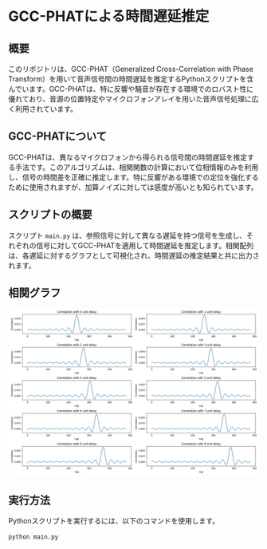 # GCC-PHATによる時間遅延推定

## 概要
このリポジトリは、GCC-PHAT（Generalized Cross-Correlation with Phase Transform）を用いて音声信号間の時間遅延を推定するPythonスクリプトを含んでいます。GCC-PHATは、特に反響や騒音が存在する環境でのロバスト性に優れており、音源の位置特定やマイクロフォンアレイを用いた音声信号処理に広く利用されています。

## GCC-PHATについて
GCC-PHATは、異なるマイクロフォンから得られる信号間の時間遅延を推定する手法です。このアルゴリズムは、相関関数の計算において位相情報のみを利用し、信号の時間差を正確に推定します。特に反響がある環境での定位を強化するために使用されますが、加算ノイズに対しては感度が高いとも知られています。

## スクリプトの概要
スクリプト `main.py` は、参照信号に対して異なる遅延を持つ信号を生成し、それぞれの信号に対してGCC-PHATを適用して時間遅延を推定します。相関配列は、各遅延に対するグラフとして可視化され、時間遅延の推定結果と共に出力されます。

## 相関グラフ
![Correlation Graphs](correlation_graphs.png)

## 実行方法
Pythonスクリプトを実行するには、以下のコマンドを使用します。
```
python main.py
```
